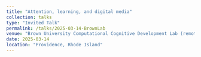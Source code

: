 ```yaml
---
title: "Attention, learning, and digital media"
collection: talks
type: "Invited Talk"
permalink: /talks/2025-03-14-BrownLab
venue: "Brown University Computational Cognitive Development Lab (remote)"
date: 2025-03-14
location: "Providence, Rhode Island"
---
```

